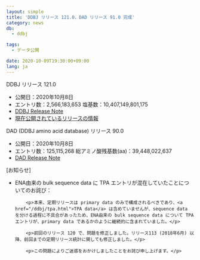```yaml
---
layout: simple
title: 'DDBJ リリース 121.0，DAD リリース 91.0 完成'
category: news
db:
  - ddbj

tags:
  - データ公開

date: 2020-10-09T19:30:00+09:00
lang: ja
---
```


<p><span class="bold">DDBJ リリース 121.0</span></p>

<ul class="bottom_space">
    <li><span class="bold">公開日：</span>2020年10月8日</li>
    <li><span class="bold">エントリ数：</span>2,566,183,653 <span class="bold">塩基数：</span>10,407,149,801,175</li>
    <li><a href="ftp://ftp.ddbj.nig.ac.jp/ddbj_database/release_note_archive/ddbj/ddbjrel.121.txt">DDBJ Release Note</a></li>
    <li><a href="/latest-releases.html">現在公開されているリリースの情報</a></li>
</ul>

<p><span class="bold">DAD (DDBJ amino acid database) リリース 90.0</span></p>

<ul>
    <li><span class="bold">公開日：</span>2020年10月8日</li>
    <li><span class="bold">エントリ数：</span>125,115,268 <span class="bold">総アミノ酸残基数(aa)：</span>39,448,022,637</li>
    <li><a href="ftp://ftp.ddbj.nig.ac.jp/ddbj_database/release_note_archive/dad/dadrel.91.txt">DAD Release Note</a></li>
</ul>

<p class="bold">[お知らせ]</p>

<ul>
    <li>ENA由来の bulk sequence data に TPA エントリが混在していたことについてのお詫び：

        <p>本来、定期リリースは primary data のみで構成されるべきであり、<a href="/ddbj/tpa.html">TPA data</a> は含めていませんが、sequence data を分ける過程に不具合があったため、ENA由来の bulk sequence data について TPA エントリが、primary data であるかのように継続的に含まれていました。</p>

        <p>前回のリリース 120 で、問題を修正しました。リリース113 (2018年6月) 以降、前回までの定期リリース統計に関しても修正しました。</p>

        <p>この問題によりご迷惑をおかけしましたことをお詫び申し上げます。</p>
</ul>
